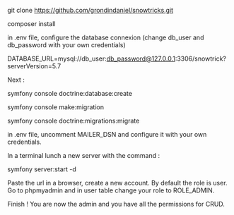 git clone https://github.com/grondindaniel/snowtricks.git

composer install

in .env file, configure the database connexion (change db_user and db_password with your own credentials)

DATABASE_URL=mysql://db_user:db_password@127.0.0.1:3306/snowtrick?serverVersion=5.7

Next :

symfony console doctrine:database:create

symfony console make:migration

symfony console doctrine:migrations:migrate

in .env file, uncomment MAILER_DSN and configure it with your own credentials.

In a terminal lunch a new server with the command :

symfony server:start -d 

Paste the url in a browser, create a new account. By default the role is user. Go to phpmyadmin and in user table change your role to ROLE_ADMIN. 

Finish ! You are now the admin and you have all the permissions  for CRUD.

